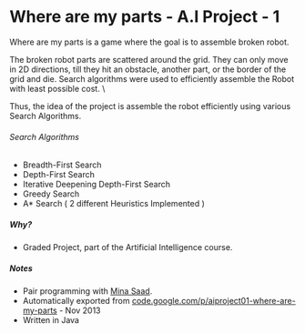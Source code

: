 # Where are my parts - A.I Project - 1
Where are my parts is a game where the goal is to assemble broken robot.

The broken robot parts are scattered around the grid. They can only move in 2D directions, till they hit an obstacle, another part, or the border of the grid and die. Search algorithms were used to efficiently assemble the Robot with least possible cost. \\

Thus, the idea of the project is assemble the robot efficiently using various Search Algorithms.

###### Search Algorithms
* Breadth-First Search
* Depth-First Search
* Iterative Deepening Depth-First Search
* Greedy Search
* A* Search ( 2 different Heuristics Implemented )

##### Why?
* Graded Project, part of the Artificial Intelligence course.

##### Notes
* Pair programming with [Mina Saad](https://github.com/MESAI).
* Automatically exported from [code.google.com/p/aiproject01-where-are-my-parts](https://code.google.com/archive/p/aiproject01-where-are-my-parts/) - Nov 2013
* Written in Java
